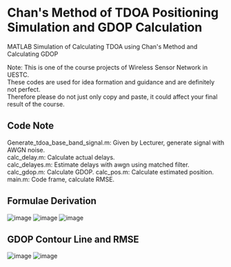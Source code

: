 # Chan's Method of TDOA Positioning Simulation and GDOP Calculation
MATLAB Simulation of Calculating TDOA using Chan's Method and Calculating GDOP

Note: This is one of the course projects of Wireless Sensor Network in UESTC.  
These codes are used for idea formation and guidance and are definitely not perfect.  
Therefore please do not just only copy and paste, it could affect your final result of the course.

## Code Note
Generate_tdoa_base_band_signal.m: Given by Lecturer, generate signal with AWGN noise.  
calc_delay.m: Calculate actual delays.  
calc_delayes.m: Estimate delays with awgn using matched filter.  
calc_gdop.m: Calculate GDOP. 
calc_pos.m: Calculate estimated position.  
main.m: Code frame, calculate RMSE.  

## Formulae Derivation
![image](https://user-images.githubusercontent.com/76428637/168616917-181d6b38-8aa0-4fa9-8a33-f0f9946d58d7.png)
![image](https://user-images.githubusercontent.com/76428637/168616967-dddc2478-a9b9-47e0-9acc-f4ef9265b020.png)
![image](https://user-images.githubusercontent.com/76428637/168616998-53ff4ddb-932b-4852-9f55-694aa4d76e60.png)

## GDOP Contour Line and RMSE
![image](https://user-images.githubusercontent.com/76428637/168617352-dd67a634-ef1a-4e8b-a7a5-456c83d050bf.png)
![image](https://user-images.githubusercontent.com/76428637/168617439-c0ed697b-691d-4946-8436-3a1e8d974b20.png)

